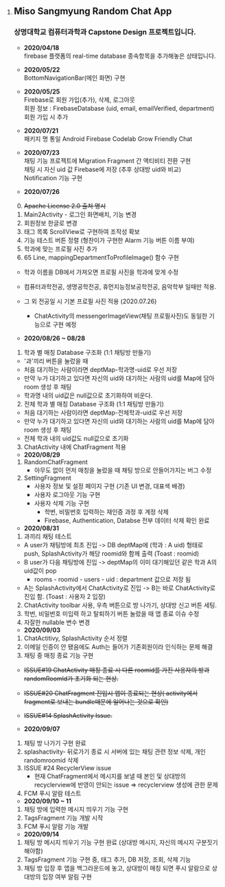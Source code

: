 1. ## Miso Sangmyung Random Chat App

    ### 상명대학교 컴퓨터과학과 Capstone Design 프로젝트입니다.

    - **2020/04/18** </br>
      firebase 플랫폼의 real-time database 종속항목을 추가해놓은 상태입니다.

    - **2020/05/22**</br>
      BottomNavigationBar(메인 화면) 구현

    - **2020/05/25** </br>
      Firebase로 회원 가입(추가), 삭제, 로그아웃</br>회원 정보 : FirebaseDatabase (uid, email, emailVerified, department) 회원 가입 시 추가

    - **2020/07/21** </br>
      패키지 명 통일
      Android Firebase Codelab Grow Friendly Chat

    - **2020/07/23** </br>
      채팅 기능 프로젝트에 Migration
      Fragment 간 액티비티 전환 구현</br>
      채팅 시 자신 uid 값 Firebase에 저장 (추후 상대방 uid와 비교)</br>
      Notification 기능 구현

    - **2020/07/26** </br>

    0. ~~Apache License 2.0 출처 명시~~
    1. Main2Activity - 로그인 화면배치, 기능 변경
    2. 회원정보 한글로 변경
    3. 태그 목록 ScrollView로 구현하여 조작성 확보
    4. 기능 테스트 버튼 정렬 (형찬이가 구현한 Alarm 기능 버튼 이름 부여)
    5. 학과에 맞는 프로필 사진 추가
    6. 65 Line, mappingDepartmentToProfileImage() 함수 구현

      - 학과 이름을 DB에서 가져오면 프로필 사진을 학과에 맞게 수정
      - 컴퓨터과학전공, 생명공학전공, 휴먼지능정보공학전공, 음악학부 일때만 적용.
      - 그 외 전공일 시 기본 프로필 사진 적용 (2020.07.26) 
        - ChatActivity의 messengerImageView(채팅 프로필사진)도 동일한 기능으로 구현 예정

    - **2020/08/26 ~ 08/28** </br>

    1. 학과 별 매칭 Database 구조화 (1:1 채팅방 만들기)

     - '과'끼리 버튼을 눌렀을 때
      - 처음 대기하는 사람이라면 deptMap-학과명-uid로 우선 저장
      - 만약 누가 대기하고 있다면 자신의 uid와 대기하는 사람의 uid를 Map에 담아 room 생성 후 채팅
      - 학과명 내의 uid값은 null값으로 초기화하여 비운다.

    2. 전체 학과 별 매칭 Database 구조화 (1:1 채팅방 만들기)

      - 처음 대기하는 사람이라면 deptMap-전체학과-uid로 우선 저장
      - 만약 누가 대기하고 있다면 자신의 uid와 대기하는 사람의 uid를 Map에 담아 room 생성 후 채팅
      - 전체 학과 내의 uid값도 null값으로 초기화

    3. ChatActivity 내에 ChatFragment 적용

    - **2020/08/29** </br>

    1. RandomChatFragment
       - 아무도 없이 먼저 매칭을 눌렀을 때 채팅 방으로 안들어가지는 버그 수정
    2. SettingFragment
       - 사용자 정보 및 설정 페이지 구현 (기존 UI 변경, 대표색 배경)
       - 사용자 로그아웃 기능 구현
       - 사용자 삭제 기능 구현 
         - 학번, 비밀번호 입력하는 재인증 과정 후 계정 삭제
         - Firebase, Authentication, Databse 전부 데이터 삭제 확인 완료

    - **2020/08/31** </br>

    1. 과끼리 채팅 테스트

      - A user가 채팅방에 최초 진입 -> DB deptMap에 (학과 : A uid) 형태로 push, SplashActivity가 해당 roomid와 함께 출력 (Toast : roomid)
      - B user가 다음 채팅방에 진입 -> deptMap의 이미 대기해있던 같은 학과 A의 uid값이 pop
        - rooms - roomid - users - uid : department 값으로 저장 됨
    - A는 SplashActivity에서 ChatActivity로 진입 -> B는 바로 ChatActivity로 진입 함. (Toast : 사용자 2 입장)

    2. ChatActivity toolbar 사용, 우측 버튼으로 방 나가기, 상대방 신고 버튼 세팅.
    3. 학번, 비밀번호 미입력 하고 탈퇴하기 버튼 눌렀을 때 앱 종료 이슈 수정
    4. 자잘한 nullable 변수 변경

    - **2020/09/03** </br>

    1. ChatActitivy, SplashActivity 순서 정렬
    2. 이메일 인증이 안 됐음에도 Auth는 들어가 기존회원이라 인식하는 문제 해결
    3. 채팅 중 매칭 종료 기능 구현

      - ~~ISSUE#19 ChatActivity 매칭 종료 시 다른 roomid를 가진 사용자의 방과 randomRoomId가 초기화 되는 현상.~~
      - ~~ISSUE#20 ChatFragment 진입시 앱이 종료되는 현상( activity에서 fragment로 보내는 bundle때문에 일어나는 것으로 확인)~~
      - ~~ISSUE#14 SplashActivity Issue.~~

    - **2020/09/07** </br>

    1. 채팅 방 나가기 구현 완료
    2. splashactivity- 뒤로가기 종료 시 서버에 있는 채팅 관련 정보 삭제, 개인 randomroomid 삭제
    3. ISSUE #24 RecyclerView issue
       - 현재 ChatFragment에서 메시지를 보낼 때 본인 및 상대방의 recyclerview에 반영이 안되는 issue
         => recyclerview 생성에 관한 문제
    4. FCM 푸시 알람 테스트

    - **2020/09/10 ~ 11** </br>

    1. 채팅 방에 입력한 메시지 띄우기 기능 구현
    2. TagsFragment 기능 개발 시작
    3. FCM 푸시 알람 기능 개발

    - **2020/09/14**</br>

    1. 채팅 방 메시지 띄우기 기능 구현 완료 (상대방 메시지, 자신의 메시지 구분짓기 해야함)
    2. TagsFragment 기능 구현 중, 태그 추가, DB 저장, 조회, 삭제 기능
    3. 채팅 방 입장 후 앱을 백그라운드에 놓고, 상대방이 매칭 되면 푸시 알람으로 상대방의 입장 여부 알림 구현
